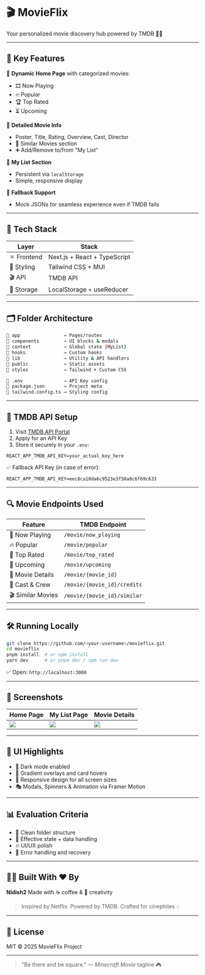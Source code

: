 # 🎬 MovieFlix

Your personalized movie discovery hub powered by TMDB 🎥🍿

---

## 🌟 Key Features

🚀 **Dynamic Home Page** with categorized movies:

* 🎞️ Now Playing
* 🔥 Popular
* 🏆 Top Rated
* ⏳ Upcoming

🧠 **Detailed Movie Info**

* Poster, Title, Rating, Overview, Cast, Director
* 🎯 Similar Movies section
* ➕ Add/Remove to/from "My List"

🧾 **My List Section**

* Persistent via `localStorage`
* Simple, responsive display

🔁 **Fallback Support**

* Mock JSONs for seamless experience even if TMDB fails

---

## 🔧 Tech Stack

| Layer       | Stack                        |
| ----------- | ---------------------------- |
| ⚛️ Frontend | Next.js + React + TypeScript |
| 🎨 Styling  | Tailwind CSS + MUI           |
| 🎬 API      | TMDB API                     |
| 💾 Storage  | LocalStorage + useReducer    |

---

## 🗂️ Folder Architecture

```bash
📁 app                → Pages/routes
📁 components         → UI blocks & modals
📁 context            → Global state (MyList)
📁 hooks              → Custom hooks
📁 lib                → Utility & API handlers
📁 public             → Static assets
📁 styles             → Tailwind + Custom CSS

📄 .env               → API Key config
📄 package.json       → Project meta
📄 tailwind.config.ts → Styling config
```

---

## 🔑 TMDB API Setup

1. Visit [TMDB API Portal](https://developer.themoviedb.org/reference/intro/getting-started)
2. Apply for an API Key
3. Store it securely in your `.env`:

```env
REACT_APP_TMDB_API_KEY=your_actual_key_here
```

✅ Fallback API Key (in case of error):

```env
REACT_APP_TMDB_API_KEY=eec8ca18da6c9523e3f50a8c6f69c633
```

---

## 🔍 Movie Endpoints Used

| Feature           | TMDB Endpoint               |
| ----------------- | --------------------------- |
| 🎥 Now Playing    | `/movie/now_playing`        |
| 🔥 Popular        | `/movie/popular`            |
| 🌟 Top Rated      | `/movie/top_rated`          |
| 📅 Upcoming       | `/movie/upcoming`           |
| 🧾 Movie Details  | `/movie/{movie_id}`         |
| 👥 Cast & Crew    | `/movie/{movie_id}/credits` |
| 🎬 Similar Movies | `/movie/{movie_id}/similar` |

---

## 🛠️ Running Locally

```bash
git clone https://github.com/<your-username>/movieflix.git
cd movieflix
pnpm install  # or npm install
yarn dev      # or pnpm dev / npm run dev
```

✅ Open: `http://localhost:3000`

---

## 📸 Screenshots

| Home Page                                                       | My List Page                                                    | Movie Details                                                      |
| --------------------------------------------------------------- | --------------------------------------------------------------- | ------------------------------------------------------------------ |
| ![](https://user-images.githubusercontent.com/0000000/home.gif) | ![](https://user-images.githubusercontent.com/0000000/list.gif) | ![](https://user-images.githubusercontent.com/0000000/details.gif) |

---

## 🎨 UI Highlights

* 🖤 Dark mode enabled
* 🌈 Gradient overlays and card hovers
* 📱 Responsive design for all screen sizes
* 🎭 Modals, Spinners & Animation via Framer Motion

---

## 📊 Evaluation Criteria

* 📁 Clean folder structure
* 🧠 Effective state + data handling
* 🔥 UI/UX polish
* 🧪 Error handling and recovery

---

## 👨‍💻 Built With ❤️ By

**Nidish2**
Made with ☕ coffee & 🎨 creativity

> Inspired by Netflix. Powered by TMDB. Crafted for cinephiles 💡

---

## 📄 License

MIT © 2025 MovieFlix Project

---

> "Be there and be square." — *Minecraft Movie* tagline 🎮
